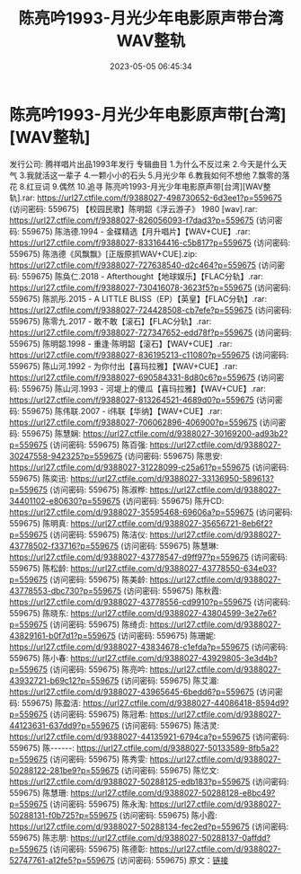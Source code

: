 ﻿---
title: 陈亮吟1993-月光少年电影原声带台湾WAV整轨
date: 2023-05-05 06:45:34
categories: WAV车载音乐、镜像
tags: 华语中文
---
# 陈亮吟1993-月光少年电影原声带[台湾][WAV整轨]

发行公司: 腾祥唱片出品1993年发行
专辑曲目
1.为什么不反过来
2.今天是什么天气
3.我就活这一辈子
4.一颗小小的石头
5.月光少年
6.教我如何不想他
7.飘零的落花
8.红豆词
9.偶然
10.追寻
陈亮吟1993-月光少年电影原声带[台湾][WAV整轨].rar: https://url27.ctfile.com/f/9388027-498730652-6d3ee1?p=559675
(访问密码: 559675)
【校园民歌】陈明韶《浮云游子》 1980 [wav].rar: https://url27.ctfile.com/f/9388027-826056093-f7dad3?p=559675
(访问密码: 559675)
陈浩德.1994 - 金碟精选【月升唱片】【WAV+CUE】.rar: https://url27.ctfile.com/f/9388027-833164416-c5b817?p=559675
(访问密码: 559675)
陈浩德《风飘飘》[正版原抓WAV+CUE].zip: https://url27.ctfile.com/f/9388027-727638540-d2c464?p=559675
(访问密码: 559675)
陈奂仁.2018 - Afterthought【地球娱乐】【FLAC分轨】.rar: https://url27.ctfile.com/f/9388027-730416078-3623f5?p=559675
(访问密码: 559675)
陈凯彤.2015 - A LITTLE BLISS（EP）【英皇】【FLAC分轨】.rar: https://url27.ctfile.com/f/9388027-724428508-cb7efe?p=559675
(访问密码: 559675)
陈零九.2017 - 敢不敢【滚石】【FLAC分轨】.rar: https://url27.ctfile.com/f/9388027-727347652-edd78f?p=559675
(访问密码: 559675)
陈明韶.1998 - 重逢·陈明韶【滚石】【WAV+CUE】.rar: https://url27.ctfile.com/f/9388027-836195213-c11080?p=559675
(访问密码: 559675)
陈山河.1992 - 为你付出【喜玛拉雅】【WAV+CUE】.rar: https://url27.ctfile.com/f/9388027-690584331-8d80c6?p=559675
(访问密码: 559675)
陈山河.1993 - 河堤上的傻瓜【喜玛拉雅】【WAV+CUE】.rar: https://url27.ctfile.com/f/9388027-813264521-4689d0?p=559675
(访问密码: 559675)
陈伟联.2007 - i伟联【华纳】【WAV+CUE】.rar: https://url27.ctfile.com/f/9388027-706062896-406900?p=559675
(访问密码: 559675)
陈慧娴: https://url27.ctfile.com/d/9388027-30169200-ad93b2?p=559675
(访问密码: 559675)
陈百强: https://url27.ctfile.com/d/9388027-30247558-942325?p=559675
(访问密码: 559675)
陈思安: https://url27.ctfile.com/d/9388027-31228099-c25a61?p=559675
(访问密码: 559675)
陈奕迅: https://url27.ctfile.com/d/9388027-33136950-589613?p=559675
(访问密码: 559675)
陈淑桦: https://url27.ctfile.com/d/9388027-34401102-e80630?p=559675
(访问密码: 559675)
陈升CD: https://url27.ctfile.com/d/9388027-35595468-69606a?p=559675
(访问密码: 559675)
陈明真: https://url27.ctfile.com/d/9388027-35656721-8eb6f2?p=559675
(访问密码: 559675)
陈洁仪: https://url27.ctfile.com/d/9388027-43778502-f33716?p=559675
(访问密码: 559675)
陈慧琳: https://url27.ctfile.com/d/9388027-43778547-d9ff97?p=559675
(访问密码: 559675)
陈松龄: https://url27.ctfile.com/d/9388027-43778550-634e03?p=559675
(访问密码: 559675)
陈美龄: https://url27.ctfile.com/d/9388027-43778553-dbc730?p=559675
(访问密码: 559675)
陈秋霞: https://url27.ctfile.com/d/9388027-43778556-cd9910?p=559675
(访问密码: 559675)
陈晓东: https://url27.ctfile.com/d/9388027-43804599-3e27e6?p=559675
(访问密码: 559675)
陈绮贞: https://url27.ctfile.com/d/9388027-43829161-b0f7d1?p=559675
(访问密码: 559675)
陈珊妮: https://url27.ctfile.com/d/9388027-43834678-c1efda?p=559675
(访问密码: 559675)
陈小春: https://url27.ctfile.com/d/9388027-43929805-3e3d4b?p=559675
(访问密码: 559675)
陈亮吟: https://url27.ctfile.com/d/9388027-43932721-b69c12?p=559675
(访问密码: 559675)
陈艾湄: https://url27.ctfile.com/d/9388027-43965645-6bedd6?p=559675
(访问密码: 559675)
陈盈洁: https://url27.ctfile.com/d/9388027-44086418-8594d9?p=559675
(访问密码: 559675)
陈冠希: https://url27.ctfile.com/d/9388027-44123631-637dd9?p=559675
(访问密码: 559675)
陈洁灵: https://url27.ctfile.com/d/9388027-44135921-6794ca?p=559675
(访问密码: 559675)
陈------: https://url27.ctfile.com/d/9388027-50133589-8fb5a2?p=559675
(访问密码: 559675)
陈秀雯: https://url27.ctfile.com/d/9388027-50288122-281be9?p=559675
(访问密码: 559675)
陈忆文: https://url27.ctfile.com/d/9388027-50288125-edb183?p=559675
(访问密码: 559675)
陈慧珊: https://url27.ctfile.com/d/9388027-50288128-e8bc49?p=559675
(访问密码: 559675)
陈永淘: https://url27.ctfile.com/d/9388027-50288131-f0b725?p=559675
(访问密码: 559675)
陈小霞: https://url27.ctfile.com/d/9388027-50288134-fec2ed?p=559675
(访问密码: 559675)
陈志朋: https://url27.ctfile.com/d/9388027-50288137-0affdd?p=559675
(访问密码: 559675)
陈德彰: https://url27.ctfile.com/d/9388027-52747761-a12fe5?p=559675
(访问密码: 559675)
原文：[链接](https://blog.sina.com.cn/s/blog_1647c7e76010311qo.html)